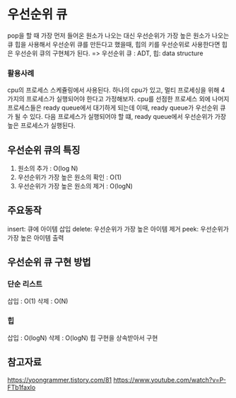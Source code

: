 # 우선순위 큐
pop을 할 때 가장 먼저 들어온 원소가 나오는 대신 우선순위가 가장 높은 원소가 나오는 큐
힙을 사용해서 우선순위 큐를 만든다고 했을때, 힙의 키를 우선순위로 사용한다면 힙은 우선순위 큐의 구현체가 된다.
=> 우선순위 큐 : ADT, 힙: data structure

### 활용사례
cpu의 프로세스 스케쥴링에서 사용된다. 하나의 cpu가 있고, 멀티 프로세싱을 위해 4가지의 프로세스가 실행되어야 한다고 가정해보자. cpu를 선점한 프로세스 외에 나머지 프로세스들은 ready queue에서 대기하게 되는데 이때, ready queue가 우선순위 큐가 될 수 있다. 다음 프로세스가 실행되어야 할 떄, ready queue에서 우선순위가 가장 높은 프로세스가 실행된다.

## 우선순위 큐의 특징
1. 원소의 추가 : O(log N)
2. 우선순위가 가장 높은 원소의 확인 : O(1)
3. 우선순위가 가장 높은 원소의 제거 : O(logN)

## 주요동작
insert: 큐에 아이템 삽입
delete: 우선순위가 가장 높은 아이템 제거
peek: 우선순위가 가장 높은 아이템 출력

## 우선순위 큐 구현 방법
### 단순 리스트
삽입 : O(1)
삭제 : O(N)

### 힙
삽입 : O(logN)
삭제 : O(logN)
힙 구현을 상속받아서 구현

## 참고자료
https://yoongrammer.tistory.com/81
https://www.youtube.com/watch?v=P-FTb1faxlo
